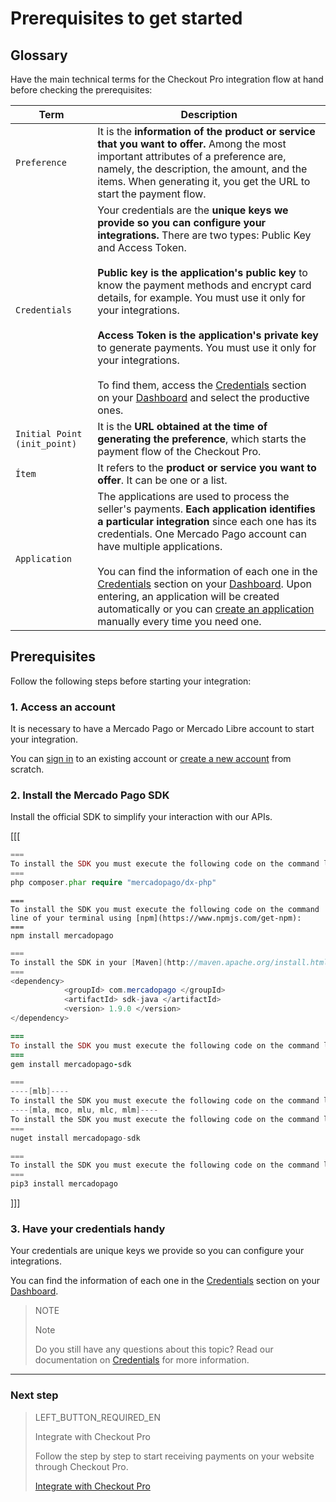 # Prerequisites to get started

## Glossary

Have the main technical terms for the Checkout Pro integration flow at hand before checking the prerequisites:

| Term | Description |
| --- | --- |
| `Preference`| It is the **information of the product or service that you want to offer.** Among the most important attributes of a preference are, namely, the description, the amount, and the items. When generating it, you get the URL to start the payment flow. |
| `Credentials` | Your credentials are the **unique keys we provide so you can configure your integrations.** There are two types: Public Key and Access Token. <br/><br/> **Public key is the application's public key** to know the payment methods and encrypt card details, for example. You must use it only for your integrations.<br/><br/> **Access Token is the application's private key** to generate payments. You must use it only for your integrations.<br/><br/>To find them, access the [Credentials]([FAKER][CREDENTIALS][URL]) section on your [Dashboard](https://www.mercadopago[FAKER][URL][DOMAIN]/developers/en/guides/resources/dashboard/introduction) and select the productive ones. |
| `Initial Point (init_point)` | It is the **URL obtained at the time of generating the preference**, which starts the payment flow of the Checkout Pro. |
| `Ítem` | It refers to the **product or service you want to offer**. It can be one or a list. |
| `Application` | The applications are used to process the seller's payments. **Each application identifies a particular integration** since each one has its credentials. One Mercado Pago account can have multiple applications.<br/><br/>You can find the information of each one in the [Credentials]([FAKER][CREDENTIALS][URL]) section on your [Dashboard](https://www.mercadopago[FAKER][URL][DOMAIN]/developers/en/guides/resources/dashboard/introduction). Upon entering, an application will be created automatically or you can [create an application](https://applications.mercadopago.com) manually every time you need one. |

## Prerequisites

Follow the following steps before starting your integration:

### 1. Access an account

It is necessary to have a Mercado Pago or Mercado Libre account to start your integration.

You can [sign in](https://www.mercadolibre.com/jms/[FAKER][GLOBALIZE][SITE_ID]/lgz/login?platform_id=mp&go=https://www.mercadopago[FAKER][URL][DOMAIN]/developers/en/guides/online-payments/checkout-pro/previous-requirements) to an existing account or [create a new account](https://www.mercadopago[FAKER][URL][DOMAIN]) from scratch.

### 2. Install the Mercado Pago SDK
Install the official SDK to simplify your interaction with our APIs.

[[[
```php
===
To install the SDK you must execute the following code on the command line of your terminal using [Composer](https://getcomposer.org/download):
===
php composer.phar require "mercadopago/dx-php"
```
```node
===
To install the SDK you must execute the following code on the command line of your terminal using [npm](https://www.npmjs.com/get-npm):
===
npm install mercadopago
```
```java
===
To install the SDK in your [Maven](http://maven.apache.org/install.html) project you must add the following dependency in your <code>pom.xml</code> file and then run <code>maven install</code> on the command line of your terminal: 
===
<dependency>
            <groupId> com.mercadopago </groupId>
            <artifactId> sdk-java </artifactId>
            <version> 1.9.0 </version>
</dependency>
```
```ruby
===
To install the SDK you must execute the following code on the command line of your terminal using [gema](https://rubygems.org/gems/mercadopago-sdk): 
===
gem install mercadopago-sdk
```
```csharp
===
----[mlb]----
To install the SDK you must execute the following code on the command line of your terminal using [NuGet](https://docs.microsoft.com/pt-br/nuget/reference/nuget-exe-cli-reference):
----[mla, mco, mlu, mlc, mlm]----
To install the SDK you must execute the following code on the command line of your terminal using [NuGet](https://docs.microsoft.com/es-es/nuget/reference/nuget-exe-cli-reference): 
===
nuget install mercadopago-sdk
```
```python
===
To install the SDK you must execute the following code on the command line of your terminal using [pip](https://pypi.org/project/mercadopago/):
===
pip3 install mercadopago
```
]]]

### 3. Have your credentials handy

Your credentials are unique keys we provide so you can configure your integrations.

You can find the information of each one in the [Credentials]([FAKER][CREDENTIALS][URL]) section on your [Dashboard](https://www.mercadopago[FAKER][URL][DOMAIN]/developers/en/guides/resources/dashboard/introduction).

> NOTE
>
> Note
> 
> Do you still have any questions about this topic? Read our documentation on [Credentials](https://www.mercadopago[FAKER][URL][DOMAIN]/developers/en/guides/resources/credentials) for more information.

---

### Next step

> LEFT_BUTTON_REQUIRED_EN
>
> Integrate with Checkout Pro
>
> Follow the step by step to start receiving payments on your website through Checkout Pro.
>
> [Integrate with Checkout Pro](https://www.mercadopago[FAKER][URL][DOMAIN]/developers/en/guides/online-payments/checkout-pro/integration)
